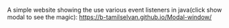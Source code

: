 A simple website showing the use various event listeners in java(click show modal to see the magic): https://b-tamilselvan.github.io/Modal-window/